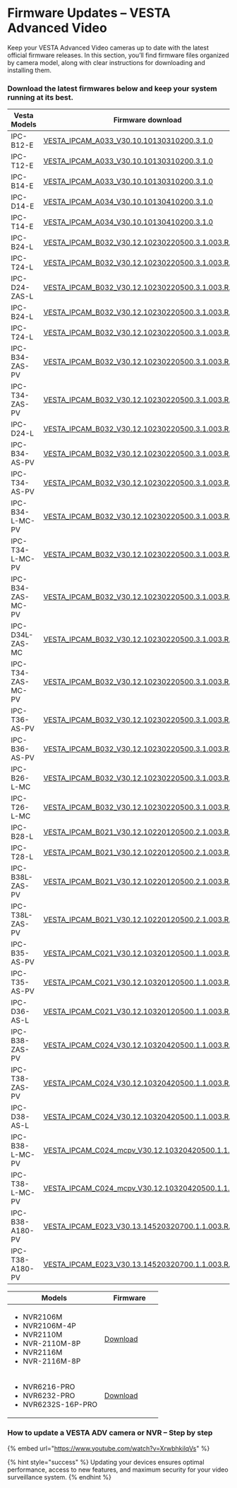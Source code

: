 # Firmware Updates – VESTA Advanced Video

Keep your VESTA Advanced Video cameras up to date with the latest official firmware releases. In this section, you’ll find firmware files organized by camera model, along with clear instructions for downloading and installing them.

### Download the latest firmwares below and keep your system running at its best.



<table><thead><tr><th width="244">Vesta Models</th><th width="642">Firmware download</th><th width="147">FECHA FW WEB</th></tr></thead><tbody><tr><td>IPC-B12-E</td><td><a href="https://gofile.me/7yryF/k4QTSZU6F">VESTA_IPCAM_A033_V30.10.10130310200.3.1.0</a></td><td>29/07/2025</td></tr><tr><td>IPC-T12-E</td><td><a href="https://gofile.me/7yryF/k4QTSZU6F">VESTA_IPCAM_A033_V30.10.10130310200.3.1.0</a></td><td>29/07/2025</td></tr><tr><td>IPC-B14-E</td><td><a href="https://gofile.me/7yryF/k4QTSZU6F">VESTA_IPCAM_A033_V30.10.10130310200.3.1.0</a></td><td>29/07/2025</td></tr><tr><td>IPC-D14-E</td><td><a href="https://gofile.me/7yryF/DAveOzUzq">VESTA_IPCAM_A034_V30.10.10130410200.3.1.0</a></td><td>29/07/2025</td></tr><tr><td>IPC-T14-E</td><td><a href="https://gofile.me/7yryF/DAveOzUzq">VESTA_IPCAM_A034_V30.10.10130410200.3.1.0</a></td><td>29/07/2025</td></tr><tr><td>IPC-B24-L</td><td><a href="https://gofile.me/7yryF/R9hBRBDV2">VESTA_IPCAM_B032_V30.12.10230220500.3.1.003.R.</a></td><td>15/08/2025</td></tr><tr><td>IPC-T24-L</td><td><a href="https://gofile.me/7yryF/R9hBRBDV2">VESTA_IPCAM_B032_V30.12.10230220500.3.1.003.R.</a></td><td>15/08/2025</td></tr><tr><td>IPC-D24-ZAS-L</td><td><a href="https://gofile.me/7yryF/R9hBRBDV2">VESTA_IPCAM_B032_V30.12.10230220500.3.1.003.R.</a></td><td>15/08/2025</td></tr><tr><td>IPC-B24-L</td><td><a href="https://gofile.me/7yryF/R9hBRBDV2">VESTA_IPCAM_B032_V30.12.10230220500.3.1.003.R.</a></td><td>15/08/2025</td></tr><tr><td>IPC-T24-L</td><td><a href="https://gofile.me/7yryF/R9hBRBDV2">VESTA_IPCAM_B032_V30.12.10230220500.3.1.003.R.</a></td><td>15/08/2025</td></tr><tr><td>IPC-B34-ZAS-PV</td><td><a href="https://gofile.me/7yryF/R9hBRBDV2">VESTA_IPCAM_B032_V30.12.10230220500.3.1.003.R.</a></td><td>15/08/2025</td></tr><tr><td>IPC-T34-ZAS-PV</td><td><a href="https://gofile.me/7yryF/R9hBRBDV2">VESTA_IPCAM_B032_V30.12.10230220500.3.1.003.R.</a></td><td>15/08/2025</td></tr><tr><td>IPC-D24-L</td><td><a href="https://gofile.me/7yryF/R9hBRBDV2">VESTA_IPCAM_B032_V30.12.10230220500.3.1.003.R.</a></td><td>15/08/2025</td></tr><tr><td>IPC-B34-AS-PV</td><td><a href="https://gofile.me/7yryF/R9hBRBDV2">VESTA_IPCAM_B032_V30.12.10230220500.3.1.003.R.</a></td><td>15/08/2025</td></tr><tr><td>IPC-T34-AS-PV</td><td><a href="https://gofile.me/7yryF/R9hBRBDV2">VESTA_IPCAM_B032_V30.12.10230220500.3.1.003.R.</a></td><td>15/08/2025</td></tr><tr><td>IPC-B34-L-MC-PV</td><td><a href="https://gofile.me/7yryF/R9hBRBDV2">VESTA_IPCAM_B032_V30.12.10230220500.3.1.003.R.</a></td><td>15/08/2025</td></tr><tr><td>IPC-T34-L-MC-PV</td><td><a href="https://gofile.me/7yryF/R9hBRBDV2">VESTA_IPCAM_B032_V30.12.10230220500.3.1.003.R.</a></td><td>15/08/2025</td></tr><tr><td>IPC-B34-ZAS-MC-PV</td><td><a href="https://gofile.me/7yryF/R9hBRBDV2">VESTA_IPCAM_B032_V30.12.10230220500.3.1.003.R.</a></td><td>15/08/2025</td></tr><tr><td>IPC-D34L-ZAS-MC</td><td><a href="https://gofile.me/7yryF/R9hBRBDV2">VESTA_IPCAM_B032_V30.12.10230220500.3.1.003.R.</a></td><td>15/08/2025</td></tr><tr><td>IPC-T34-ZAS-MC-PV</td><td><a href="https://gofile.me/7yryF/R9hBRBDV2">VESTA_IPCAM_B032_V30.12.10230220500.3.1.003.R.</a></td><td>15/08/2025</td></tr><tr><td>IPC-T36-AS-PV</td><td><a href="https://gofile.me/7yryF/R9hBRBDV2">VESTA_IPCAM_B032_V30.12.10230220500.3.1.003.R.</a></td><td>15/08/2025</td></tr><tr><td>IPC-B36-AS-PV</td><td><a href="https://gofile.me/7yryF/R9hBRBDV2">VESTA_IPCAM_B032_V30.12.10230220500.3.1.003.R.</a></td><td>15/08/2025</td></tr><tr><td>IPC-B26-L-MC</td><td><a href="https://gofile.me/7yryF/R9hBRBDV2">VESTA_IPCAM_B032_V30.12.10230220500.3.1.003.R.</a></td><td>15/08/2025</td></tr><tr><td>IPC-T26-L-MC</td><td><a href="https://gofile.me/7yryF/R9hBRBDV2">VESTA_IPCAM_B032_V30.12.10230220500.3.1.003.R.</a></td><td>15/08/2025</td></tr><tr><td>IPC-B28-L</td><td><a href="https://gofile.me/7yryF/ctRkzZIbD">VESTA_IPCAM_B021_V30.12.10220120500.2.1.003.R.</a></td><td>27/08/2025</td></tr><tr><td>IPC-T28-L</td><td><a href="https://gofile.me/7yryF/ctRkzZIbD">VESTA_IPCAM_B021_V30.12.10220120500.2.1.003.R.</a></td><td>27/08/2025</td></tr><tr><td>IPC-B38L-ZAS-PV</td><td><a href="https://gofile.me/7yryF/ctRkzZIbD">VESTA_IPCAM_B021_V30.12.10220120500.2.1.003.R.</a></td><td>27/08/2025</td></tr><tr><td>IPC-T38L-ZAS-PV</td><td><a href="https://gofile.me/7yryF/ctRkzZIbD">VESTA_IPCAM_B021_V30.12.10220120500.2.1.003.R.</a></td><td>27/08/2025</td></tr><tr><td>IPC-B35-AS-PV</td><td><a href="https://gofile.me/7yryF/iQ7UEDf9D">VESTA_IPCAM_C021_V30.12.10320120500.1.1.003.R.</a></td><td>27/08/2025</td></tr><tr><td>IPC-T35-AS-PV</td><td><a href="https://gofile.me/7yryF/iQ7UEDf9D">VESTA_IPCAM_C021_V30.12.10320120500.1.1.003.R.</a></td><td>27/08/2025</td></tr><tr><td>IPC-D36-AS-L</td><td><a href="https://gofile.me/7yryF/iQ7UEDf9D">VESTA_IPCAM_C021_V30.12.10320120500.1.1.003.R.</a></td><td>27/08/2025</td></tr><tr><td>IPC-B38-ZAS-PV</td><td><a href="https://gofile.me/7yryF/GSr6UB325">VESTA_IPCAM_C024_V30.12.10320420500.1.1.003.R.</a></td><td>27/08/2025</td></tr><tr><td>IPC-T38-ZAS-PV</td><td><a href="https://gofile.me/7yryF/GSr6UB325">VESTA_IPCAM_C024_V30.12.10320420500.1.1.003.R.</a></td><td>27/08/2025</td></tr><tr><td>IPC-D38-AS-L</td><td><a href="https://gofile.me/7yryF/GSr6UB325">VESTA_IPCAM_C024_V30.12.10320420500.1.1.003.R.</a></td><td>27/08/2025</td></tr><tr><td>IPC-B38-L-MC-PV</td><td><a href="https://gofile.me/7yryF/eeon5aHQh">VESTA_IPCAM_C024_mcpv_V30.12.10320420500.1.1.003.R.</a></td><td>22/08/2025</td></tr><tr><td>IPC-T38-L-MC-PV</td><td><a href="https://gofile.me/7yryF/eeon5aHQh">VESTA_IPCAM_C024_mcpv_V30.12.10320420500.1.1.003.R.</a></td><td>22/08/2025</td></tr><tr><td>IPC-B38-A180-PV</td><td><a href="https://gofile.me/7yryF/nScsY6qxK">VESTA_IPCAM_E023_V30.13.14520320700.1.1.003.R.</a></td><td>29/08/2025</td></tr><tr><td>IPC-T38-A180-PV</td><td><a href="https://gofile.me/7yryF/nScsY6qxK">VESTA_IPCAM_E023_V30.13.14520320700.1.1.003.R.</a></td><td>29/08/2025</td></tr></tbody></table>

<table><thead><tr><th>Models</th><th width="114">Firmware</th></tr></thead><tbody><tr><td><ul><li>NVR2106M</li><li>NVR2106M-4P</li><li>NVR2110M</li><li>NVR-2110M-8P</li><li>NVR2116M</li><li>NVR-2116M-8P<br></li></ul></td><td><a href="https://gofile.me/7yryF/Lao7apVVP">Download</a></td></tr><tr><td><ul><li>NVR6216-PRO</li><li>NVR6232-PRO</li><li>NVR6232S-16P-PRO</li></ul></td><td><a href="https://gofile.me/7yryF/Ejdb44Cjx">Download</a></td></tr></tbody></table>



### How to update a VESTA ADV camera or NVR – Step by step

{% embed url="https://www.youtube.com/watch?v=XrwbhkilqVs" %}

{% hint style="success" %}
Updating your devices ensures optimal performance, access to new features, and maximum security for your video surveillance system.
{% endhint %}

